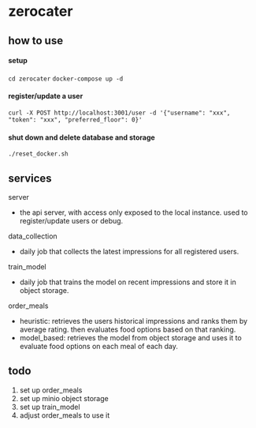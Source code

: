 # zerocater

## how to use

#### setup

`cd zerocater`
`docker-compose up -d`

#### register/update a user

`curl -X POST http://localhost:3001/user -d '{"username": "xxx", "token": "xxx", "preferred_floor": 0}'`

#### shut down and delete database and storage

`./reset_docker.sh`

## services

server
- the api server, with access only exposed to the local instance. used to register/update users or debug.

data_collection
- daily job that collects the latest impressions for all registered users.

train_model 
- daily job that trains the model on recent impressions and store it in object storage.

order_meals 
- heuristic: retrieves the users historical impressions and ranks them by average rating. then evaluates food options based on that ranking.
- model_based: retrieves the model from object storage and uses it to evaluate food options on each meal of each day. 

## todo

1. set up order_meals
1. set up minio object storage
1. set up train_model
1. adjust order_meals to use it